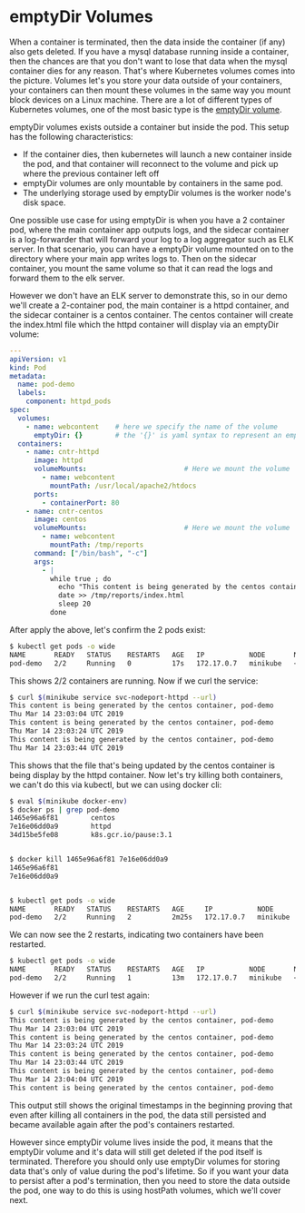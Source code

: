# emptyDir Volumes

When a container is terminated, then the data inside the container (if any) also gets deleted. If you have a mysql database running inside a container, then the chances are that you don't want to lose that data when the mysql container dies for any reason. That's where Kubernetes volumes comes into the picture. Volumes let's you store your data outside of your containers, your containers can then mount these volumes in the same way you mount block devices on a Linux machine. There are a lot of different types of Kubernetes volumes, one of the most basic type is the [emptyDir volume](https://kubernetes.io/docs/concepts/storage/volumes/#emptydir). 

emptyDir volumes exists outside a container but inside the pod. This setup has the following characteristics:

- If the container dies, then kubernetes will launch a new container inside the pod, and that container will reconnect to the volume and pick up where the previous container left off
- emptyDir volumes are only mountable by containers in the same pod.
- The underlying storage used by emptyDir volumes is the worker node's disk space. 

One possible use case for using emptyDir is when you have a 2 container pod, where the main container app outputs logs, and the sidecar container is a log-forwarder that will forward your log to a log aggregator such as ELK server. In that scenario, you can have a emptyDir volume mounted on to the directory where your main app writes logs to. Then on the sidecar container, you mount the same volume so that it can read the logs and forward them to the elk server.

However we don't have an ELK server to demonstrate this, so in our demo we'll create a 2-container pod, the main container is a httpd container, and the sidecar container is a centos container. The centos container will create the index.html file which the httpd container will display via an emptyDir volume:

```yaml
---
apiVersion: v1
kind: Pod
metadata:
  name: pod-demo
  labels:
    component: httpd_pods
spec: 
  volumes: 
    - name: webcontent    # here we specify the name of the volume
      emptyDir: {}        # the '{}' is yaml syntax to represent an empty dictionary
  containers:
    - name: cntr-httpd
      image: httpd
      volumeMounts:                        # Here we mount the volume
        - name: webcontent
          mountPath: /usr/local/apache2/htdocs
      ports:
        - containerPort: 80
    - name: cntr-centos
      image: centos
      volumeMounts:                        # Here we mount the volume
        - name: webcontent
          mountPath: /tmp/reports
      command: ["/bin/bash", "-c"]
      args:
        - |
          while true ; do
            echo "This content is being generated by the centos container, $(hostname)" >> /tmp/reports/index.html
            date >> /tmp/reports/index.html
            sleep 20
          done
```

After apply the above, let's confirm the 2 pods exist:

```bash
$ kubectl get pods -o wide
NAME       READY   STATUS    RESTARTS   AGE   IP           NODE       NOMINATED NODE   READINESS GATES
pod-demo   2/2     Running   0          17s   172.17.0.7   minikube   <none>           <none>
```

This shows 2/2 containers are running. Now if we curl the service:

```bash
$ curl $(minikube service svc-nodeport-httpd --url)
This content is being generated by the centos container, pod-demo
Thu Mar 14 23:03:04 UTC 2019
This content is being generated by the centos container, pod-demo
Thu Mar 14 23:03:24 UTC 2019
This content is being generated by the centos container, pod-demo
Thu Mar 14 23:03:44 UTC 2019
```

This shows that the file that's being updated by the centos container is being display by the httpd container. Now let's try killing both containers, we can't do this via kubectl, but we can using docker cli:

```bash
$ eval $(minikube docker-env)
$ docker ps | grep pod-demo
1465e96a6f81        centos                                                           "/bin/bash -c 'while…"   About a minute ago   Up About a minute                                                                        k8s_cntr-centos_pod-demo_default_4fa2a545-46ad-11e9-b5c9-08002722e1d0_0
7e16e06dd0a9        httpd                                                            "httpd-foreground"       About a minute ago   Up About a minute                                                                        k8s_cntr-httpd_pod-demo_default_4fa2a545-46ad-11e9-b5c9-08002722e1d0_0
34d15be5fe08        k8s.gcr.io/pause:3.1                                             "/pause"                 About a minute ago   Up About a minute                                                                        k8s_POD_pod-demo_default_4fa2a545-46ad-11e9-b5c9-08002722e1d0_0


$ docker kill 1465e96a6f81 7e16e06dd0a9 
1465e96a6f81
7e16e06dd0a9


$ kubectl get pods -o wide
NAME       READY   STATUS    RESTARTS   AGE     IP           NODE       NOMINATED NODE   READINESS GATES
pod-demo   2/2     Running   2          2m25s   172.17.0.7   minikube   <none>           <none>
```

We can now see the 2 restarts, indicating two containers have been restarted. 



```bash
$ kubectl get pods -o wide
NAME       READY   STATUS    RESTARTS   AGE   IP           NODE       NOMINATED NODE   READINESS GATES
pod-demo   2/2     Running   1          13m   172.17.0.7   minikube   <none>           <none>
```

However if we run the curl test again:

```bash
$ curl $(minikube service svc-nodeport-httpd --url)
This content is being generated by the centos container, pod-demo
Thu Mar 14 23:03:04 UTC 2019
This content is being generated by the centos container, pod-demo
Thu Mar 14 23:03:24 UTC 2019
This content is being generated by the centos container, pod-demo
Thu Mar 14 23:03:44 UTC 2019
This content is being generated by the centos container, pod-demo
Thu Mar 14 23:04:04 UTC 2019
This content is being generated by the centos container, pod-demo
```

This output still shows the original timestamps in the beginning proving that even after killing all containers in the pod, the data still persisted and became available again after the pod's containers restarted. 

However since emptyDir volume lives inside the pod, it means that the emptyDir volume and it's data will still get deleted if the pod itself is terminated. Therefore you should only use emptyDir volumes for storing data that's only of value during the pod's lifetime. So if you want your data to persist after a pod's termination, then you need to store the data outside the pod, one way to do this is using hostPath volumes, which we'll cover next.